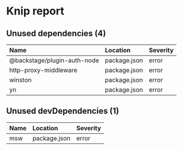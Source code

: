 # Knip report

## Unused dependencies (4)

| Name | Location | Severity |
| :-------------------------- | :----------- | :------- |
| @backstage/plugin-auth-node | package.json | error |
| http-proxy-middleware | package.json | error |
| winston | package.json | error |
| yn | package.json | error |

## Unused devDependencies (1)

| Name | Location | Severity |
| :-- | :----------- | :------- |
| msw | package.json | error |

